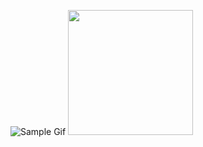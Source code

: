 ![Sample Gif](https://media.giphy.com/media/3PMnhbDul5e9IwVm5r/giphy.gif)
<img src="/art/sample.gif?raw=true" width="200px">
